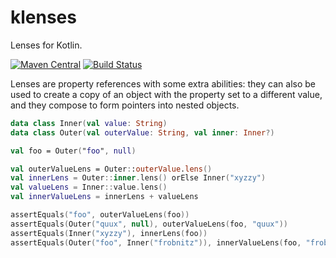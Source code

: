 # klenses
Lenses for Kotlin.

[![Maven Central](https://img.shields.io/maven-central/v/com.codepoetics/klenses.svg)](http://search.maven.org/#search%7Cga%7C1%7Cklenses)
[![Build Status](https://travis-ci.org/poetix/klenses.svg?branch=master)](https://travis-ci.org/poetix/klenses)

Lenses are property references with some extra abilities: they can also be used to create a copy of an object with the property set to a different value, and they compose to form pointers into nested objects.

```kotlin
data class Inner(val value: String)
data class Outer(val outerValue: String, val inner: Inner?)

val foo = Outer("foo", null)

val outerValueLens = Outer::outerValue.lens()
val innerLens = Outer::inner.lens() orElse Inner("xyzzy")
val valueLens = Inner::value.lens()
val innerValueLens = innerLens + valueLens

assertEquals("foo", outerValueLens(foo))
assertEquals(Outer("quux", null), outerValueLens(foo, "quux"))
assertEquals(Inner("xyzzy"), innerLens(foo))
assertEquals(Outer("foo", Inner("frobnitz")), innerValueLens(foo, "frobnitz"))
```
